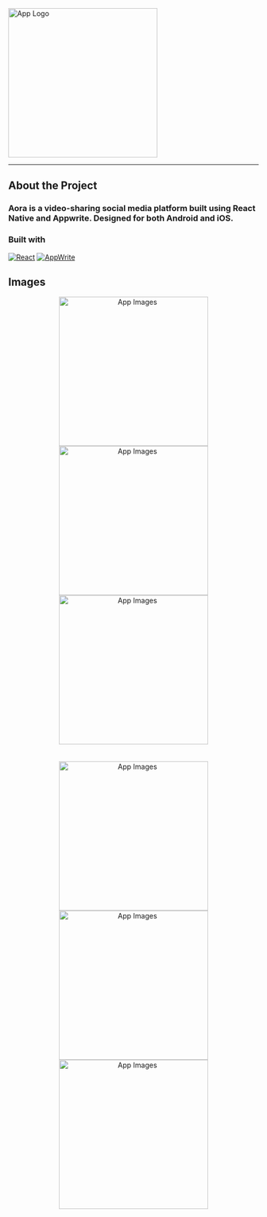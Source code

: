 <img align="center" width=300 src="https://raw.githubusercontent.com/Sandip-Basak/Aora/main/Aora/assets/images/logo.png" alt="App Logo">
<hr>

## About the Project

<h3>
 Aora is a video-sharing social media platform built using React Native and Appwrite. Designed for both Android and iOS.

 ### Built with

[![React][ReactNative]][React-url]
[![AppWrite][Appwrite]][Appwrite-url]


</h3>

## Images

<div align="center">
<img width=300 src="https://raw.githubusercontent.com/Sandip-Basak/Aora/main/readme_images/Screenshot_20240829_085433_Aora.jpg" alt="App Images">
<img width=300 src="https://raw.githubusercontent.com/Sandip-Basak/Aora/main/readme_images/Screenshot_20240829_085405_Aora.jpg" alt="App Images">
<img width=300 src="https://raw.githubusercontent.com/Sandip-Basak/Aora/main/readme_images/Screenshot_20240829_085513_Aora.jpg" alt="App Images">
</div>
<br><br>
<div align="center">
<img width=300 src="https://raw.githubusercontent.com/Sandip-Basak/Aora/main/readme_images/Screenshot_20240829_085441_Aora.jpg" alt="App Images">
<img width=300 src="https://raw.githubusercontent.com/Sandip-Basak/Aora/main/readme_images/Screenshot_20240829_085416_Aora.jpg" alt="App Images">
<img width=300 src="https://raw.githubusercontent.com/Sandip-Basak/Aora/main/readme_images/Screenshot_20240829_085448_Aora.jpg" alt="App Images">
</div>


<!-- MARKDOWN LINKS & IMAGES -->
[ReactNative]: https://img.shields.io/badge/React-20232A?style=for-the-badge&logo=react&logoColor=61DAFB
[React-url]: https://reactnative.dev/
[Appwrite]: https://img.shields.io/badge/Appwrite-red?style=for-the-badge&color=red
[Appwrite-url]: https://appwrite.io/
